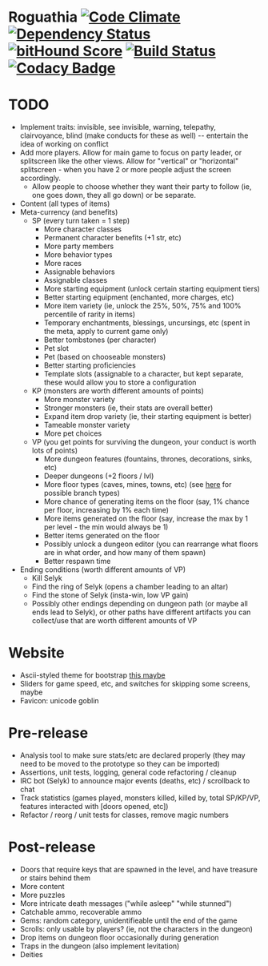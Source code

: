 # Roguathia [![Code Climate](https://codeclimate.com/github/seiyria/Roguathia/badges/gpa.svg)](https://codeclimate.com/github/seiyria/Roguathia) [![Dependency Status](https://gemnasium.com/seiyria/Roguathia.svg)](https://gemnasium.com/seiyria/Roguathia) [![bitHound Score](https://www.bithound.io/github/seiyria/Roguathia/badges/score.svg)](https://www.bithound.io/github/seiyria/Roguathia) [![Build Status](https://travis-ci.org/seiyria/Roguathia.svg)](https://travis-ci.org/seiyria/Roguathia) [![Codacy Badge](https://www.codacy.com/project/badge/7d38b1b793bb4cec862debe3af85f851)](https://www.codacy.com/app/seiyria/Roguathia)

# TODO
* Implement traits: invisible, see invisible, warning, telepathy, clairvoyance, blind (make conducts for these as well) -- entertain the idea of working on conflict
* Add more players. Allow for main game to focus on party leader, or splitscreen like the other views. Allow for "vertical" or "horizontal" splitscreen - when you have 2 or more people adjust the screen accordingly.
  * Allow people to choose whether they want their party to follow (ie, one goes down, they all go down) or be separate.
* Content (all types of items)
* Meta-currency (and benefits)
  * SP (every turn taken = 1 step)
    * More character classes
    * Permanent character benefits (+1 str, etc)
    * More party members
    * More behavior types
    * More races
    * Assignable behaviors
    * Assignable classes
    * More starting equipment (unlock certain starting equipment tiers)
    * Better starting equipment (enchanted, more charges, etc)
    * More item variety (ie, unlock the 25%, 50%, 75% and 100% percentile of rarity in items)
    * Temporary enchantments, blessings, uncursings, etc (spent in the meta, apply to current game only)
    * Better tombstones (per character)
    * Pet slot
    * Pet (based on chooseable monsters)
    * Better starting proficiencies
    * Template slots (assignable to a character, but kept separate, these would allow you to store a configuration
  * KP (monsters are worth different amounts of points)
    * More monster variety
    * Stronger monsters (ie, their stats are overall better)
    * Expand item drop variety (ie, their starting equipment is better)
    * Tameable monster variety
    * More pet choices
  * VP (you get points for surviving the dungeon, your conduct is worth lots of points)
    * More dungeon features (fountains, thrones, decorations, sinks, etc)
    * Deeper dungeons (+2 floors / lvl)
    * More floor types (caves, mines, towns, etc) (see [here](http://crawl.chaosforge.org/Dungeon_branches) for possible branch types)
    * More chance of generating items on the floor (say, 1% chance per floor, increasing by 1% each time)
    * More items generated on the floor (say, increase the max by 1 per level - the min would always be 1)
    * Better items generated on the floor
    * Possibly unlock a dungeon editor (you can rearrange what floors are in what order, and how many of them spawn)
    * Better respawn time
* Ending conditions (worth different amounts of VP)
  * Kill Selyk
  * Find the ring of Selyk (opens a chamber leading to an altar)
  * Find the stone of Selyk (insta-win, low VP gain)
  * Possibly other endings depending on dungeon path (or maybe all ends lead to Selyk), or other paths have different artifacts you can collect/use that are worth different amounts of VP

# Website
* Ascii-styled theme for bootstrap [this maybe](https://kristopolous.github.io/BOOTSTRA.386/)
* Sliders for game speed, etc, and switches for skipping some screens, maybe
* Favicon: unicode goblin

# Pre-release
* Analysis tool to make sure stats/etc are declared properly (they may need to be moved to the prototype so they can be imported)
* Assertions, unit tests, logging, general code refactoring / cleanup
* IRC bot (Selyk) to announce major events (deaths, etc) / scrollback to chat
* Track statistics (games played, monsters killed, killed by, total SP/KP/VP, features interacted with [doors opened, etc])
* Refactor / reorg / unit tests for classes, remove magic numbers

# Post-release
* Doors that require keys that are spawned in the level, and have treasure or stairs behind them
* More content
* More puzzles
* More intricate death messages ("while asleep" "while stunned")
* Catchable ammo, recoverable ammo
* Gems: random category, unidentifieable until the end of the game
* Scrolls: only usable by players? (ie, not the characters in the dungeon)
* Drop items on dungeon floor occasionally during generation
* Traps in the dungeon (also implement levitation)
* Deities